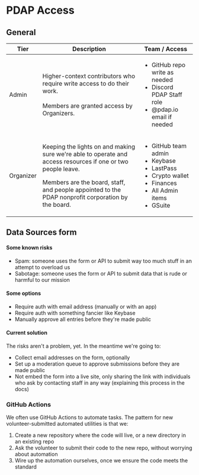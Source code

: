 # PDAP Access

## General

| Tier      | Description                                                                                                                                                                                                                          | Team / Access                                                                                                                                      |
| --------- | ------------------------------------------------------------------------------------------------------------------------------------------------------------------------------------------------------------------------------------ | -------------------------------------------------------------------------------------------------------------------------------------------------- |
| Admin     | <p>Higher-context contributors who require write access to do their work.<br><br>Members are granted access by Organizers.</p>                                                                                                       | <ul><li>GitHub repo write as needed</li><li>Discord PDAP Staff role</li><li>@pdap.io email if needed</li></ul>                                     |
| Organizer | <p>Keeping the lights on and making sure we're able to operate and access resources if one or two people leave. </p><p></p><p>Members are the board, staff, and people appointed to the PDAP nonprofit corporation by the board.</p> | <ul><li>GitHub team admin</li><li>Keybase</li><li>LastPass</li><li>Crypto wallet</li><li>Finances</li><li>All Admin items</li><li>GSuite</li></ul> |

## Data Sources form

#### Some known risks

* Spam: someone uses the form or API to submit way too much stuff in an attempt to overload us
* Sabotage: someone uses the form or API to submit data that is rude or harmful to our mission

#### Some options

* Require auth with email address (manually or with an app)
* Require auth with something fancier like Keybase
* Manually approve all entries before they're made public

#### Current solution

The risks aren't a problem, yet. In the meantime we're going to:

* Collect email addresses on the form, optionally
* Set up a moderation queue to approve submissions before they are made public
* Not embed the form into a live site, only sharing the link with individuals who ask by contacting staff in any way (explaining this process in the docs)

### GitHub Actions

We often use GitHub Actions to automate tasks. The pattern for new volunteer-submitted automated utilities is that we:

1. Create a new repository where the code will live, or a new directory in an existing repo
2. Ask the volunteer to submit their code to the new repo, without worrying about automation
3. Wire up the automation ourselves, once we ensure the code meets the standard
